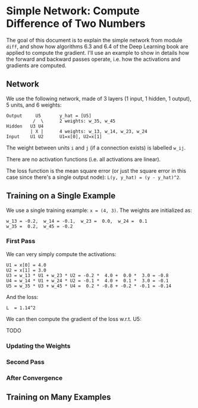 # Simple Network: Compute Difference of Two Numbers

The goal of this document is to explain the simple network from module `diff`,
and show how algorithms 6.3 and 6.4 of the Deep Learning book are applied
to compute the gradient.  I'll use an example to show in details how the
forward and backward passes operate, i.e. how the activations and gradients
are computed.

## Network

We use the following network, made of 3 layers (1 input, 1 hidden, 1 output), 5 units, and 6 weights:

```
Output     U5       y_hat = [U5]
          /  \      2 weights: w_35, w_45
Hidden   U3 U4
         | X |      4 weights: w_13, w_14, w_23, w_24
Input    U1 U2      U1=x[0], U2=x[1]
```

The weight between units `i` and `j` (if a connection exists) is labelled `w_ij`.

There are no activation functions (i.e. all activations are linear).

The loss function is the mean square error (or just the square error in this
case since there's a single output node): `L(y, y_hat) = (y - y_hat)^2`.

## Training on a Single Example

We use a single training example: `x = (4, 3)`.
The weights are initialized as:

```
w_13 = -0.2,  w_14 = -0.1,  w_23 =  0.0,  w_24 =  0.1
w_35 =  0.2,  w_45 = -0.2
```

### First Pass

We can very simply compute the activations:

```
U1 = x[0] = 4.0
U2 = x[1] = 3.0
U3 = w_13 * U1 + w_23 * U2 = -0.2 *  4.0 +  0.0 *  3.0 = -0.8
U4 = w_14 * U1 + w_24 * U2 = -0.1 *  4.0 +  0.1 *  3.0 = -0.1
U5 = w_35 * U3 + w_45 * U4 =  0.2 * -0.8 + -0.2 * -0.1 = -0.14
```

And the loss:

```
L  = 1.14^2
```

We can then compute the gradient of the loss w.r.t. U5:

TODO

### Updating the Weights

### Second Pass

### After Convergence

## Training on Many Examples
